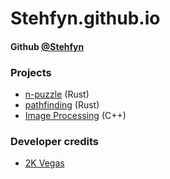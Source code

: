 # Stehfyn.github.io
#### Github [@Stehfyn](https://github.com/Stehfyn)

### Projects
- [n-puzzle](https://Stehfyn.github.io/npuzzle/) (Rust)
- [pathfinding](https://stehfyn.github.io/pathfinding/) (Rust)
- [Image Processing](https://Stehfyn.github.io/cs474/) (C++)

### Developer credits
- [2K Vegas](https://www.mobygames.com/developer/sheet/view/developerId,1088626/)

